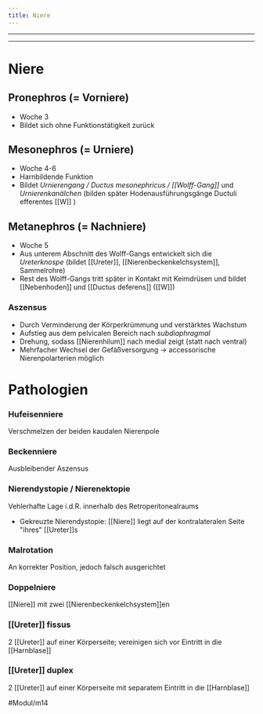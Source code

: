 ```yaml
---
title: Niere
---
```

---
---
# Niere
## Pronephros (= Vorniere)
- Woche 3
- Bildet sich ohne Funktionstätigkeit zurück
## Mesonephros (= Urniere)
- Woche 4-6
- Harnbildende Funktion
- Bildet *Urnierengang / Ductus mesonephricus / [[Wolff-Gang]]* und *Urnierenkanälchen* (bilden später Hodenausführungsgänge Ductuli efferentes [[W]] )
## Metanephros (= Nachniere)
- Woche 5
- Aus unterem Abschnitt des Wolff-Gangs entwickelt sich die *Ureterknospe* (bildet [[Ureter]], [[Nierenbeckenkelchsystem]], Sammelrohre)
- Rest des Wolff-Gangs tritt später in Kontakt mit Keimdrüsen und bildet [[Nebenhoden]] und [[Ductus deferens]] ([[W]])
### Aszensus
- Durch Verminderung der Körperkrümmung und verstärktes Wachstum
- Aufstieg aus dem pelvicalen Bereich nach *subdiaphragmal*
- Drehung, sodass [[Nierenhilum]] nach medial zeigt (statt nach ventral)
- Mehrfacher Wechsel der Gefäßversorgung → accessorische Nierenpolarterien möglich

# Pathologien
### Hufeisenniere
Verschmelzen der beiden kaudalen Nierenpole
### Beckenniere
Ausbleibender Aszensus
### Nierendystopie / Nierenektopie
Vehlerhafte Lage i.d.R. innerhalb des Retroperitonealraums
- Gekreuzte Nierendystopie: [[Niere]] liegt auf der kontralateralen Seite "ihres" [[Ureter]]s
### Malrotation
An korrekter Position, jedoch falsch ausgerichtet
### Doppelniere
[[Niere]] mit zwei [[Nierenbeckenkelchsystem]]en
### [[Ureter]] fissus
2 [[Ureter]] auf einer Körperseite; vereinigen sich vor Eintritt in die [[Harnblase]]
### [[Ureter]] duplex
2 [[Ureter]] auf einer Körperseite mit separatem Eintritt in die [[Harnblase]]

#Modul/m14 
